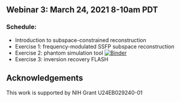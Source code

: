## Webinar 3: March 24, 2021 8-10am PDT

### Schedule:
- Introduction to subspace-constrained reconstruction
- Exercise 1: frequency-modulated SSFP subspace reconstruction 
- Exercise 2: phantom simulation tool [![Binder](https://mybinder.org/badge_logo.svg)](https://mybinder.org/v2/gh/mrirecon/bart-webinars/master?filepath=webinar3/simu_phantom/tutorial_bart_simu_phantom.ipynb)
- Exercise 3: inversion recovery FLASH 

## Acknowledgements
This work is supported by NIH Grant U24EB029240-01
